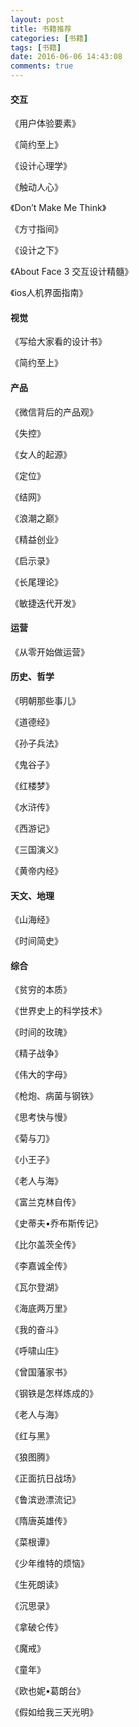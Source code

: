 ```yaml
---
layout: post
title: 书籍推荐
categories: [书籍]
tags: [书籍]
date: 2016-06-06 14:43:08
comments: true
---
```



#### 交互
《用户体验要素》

《简约至上》

《设计心理学》

《触动人心》

《Don’t Make Me Think》

《方寸指间》

《设计之下》

《About Face 3 交互设计精髓》

《ios人机界面指南》


#### 视觉

《写给大家看的设计书》

《简约至上》
    
#### 产品

《微信背后的产品观》

《失控》

《女人的起源》

《定位》

《结网》

《浪潮之巅》

《精益创业》

《启示录》

《长尾理论》

《敏捷迭代开发》

#### 运营

《从零开始做运营》

#### 历史、哲学

《明朝那些事儿》

《道德经》

《孙子兵法》

《鬼谷子》

《红楼梦》

《水浒传》

《西游记》

《三国演义》

《黄帝内经》

#### 天文、地理

《山海经》

《时间简史》

#### 综合

《贫穷的本质》

《世界史上的科学技术》

《时间的玫瑰》

《精子战争》

《伟大的字母》

《枪炮、病菌与钢铁》

《思考快与慢》

《菊与刀》

《小王子》

《老人与海》

《富兰克林自传》

《史蒂夫•乔布斯传记》

《比尔盖茨全传》

《李嘉诚全传》

《瓦尔登湖》

《海底两万里》

《我的奋斗》

《呼啸山庄》

《曾国藩家书》

《钢铁是怎样炼成的》

《老人与海》

《红与黑》

《狼图腾》

《正面抗日战场》

《鲁滨逊漂流记》

《隋唐英雄传》

《菜根谭》

《少年维特的烦恼》

《生死朗读》

《沉思录》

《拿破仑传》

《魔戒》

《童年》

《欧也妮•葛朗台》

《假如给我三天光明》



